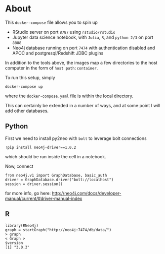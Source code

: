 # About

This  `docker-compose` file allows you to spin up

-  RStudio server on port `8787` using `rstudio/rstudio`  
-  Jupyter data science notebook, with `Julia`, `R`, and `python 2/3` on port `8888`  
-  Neo4j database running on port `7474` with authentication disabled and APOC and postgresql/Redshift JDBC plugins

In addition to the tools above, the images map a few directories to the host computer in the form of `host path:container`.

To run this setup, simply

```
docker-compose up
```

where the `docker-compose.yaml` file is within the local directory.

This can certainly be extended in a number of ways, and at some point I will add other databases.

## Python  


First we need to install py2neo with `bolt` to leverage bolt connections

```
!pip install neo4j-driver==1.0.2
```

which should be run inside the cell in a notebook.

Now, connect

```
from neo4j.v1 import GraphDatabase, basic_auth
driver = GraphDatabase.driver("bolt://localhost")
session = driver.session()
```

for more info, go here:  http://neo4j.com/docs/developer-manual/current/#driver-manual-index  

## R



```
library(RNeo4j)
graph = startGraph("http://neo4j:7474/db/data/")
> graph
< Graph >
$version
[1] "3.0.3"
```
